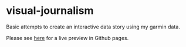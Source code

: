# visual-journalism
Basic attempts to create an interactive data story using my garmin data.

Please see [here](https://mzachow.github.io/visual-journalism/) for a live preview in Github pages.
